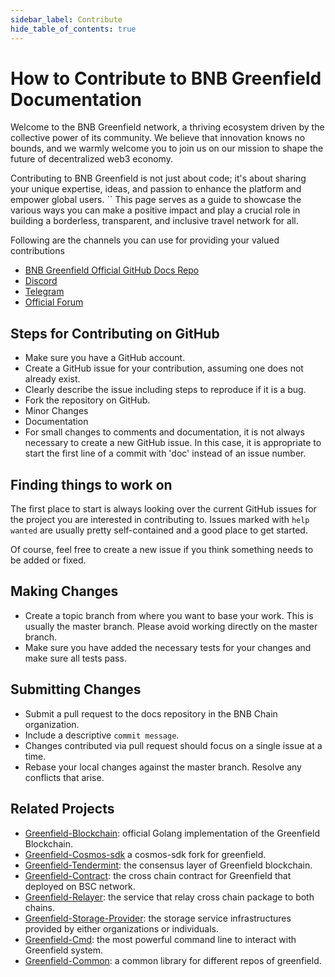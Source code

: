 ```yaml
---
sidebar_label: Contribute
hide_table_of_contents: true
---
```


# How to Contribute to BNB Greenfield Documentation

Welcome to the BNB Greenfield network, a thriving ecosystem driven by the collective power of its community. We believe that innovation knows no bounds, and we warmly welcome you to join us on our mission to shape the future of decentralized web3 economy.

Contributing to BNB Greenfield is not just about code; it's about sharing your unique expertise, ideas, and passion to enhance the platform and empower global users.
``
This page serves as a guide to showcase the various ways you can make a positive impact and play a crucial role in building a borderless, transparent, and inclusive travel network for all.

Following are the channels you can use for providing your valued contributions

- [BNB Greenfield Official GitHub Docs Repo](https://github.com/bnb-chain/greenfield-docs)
- [Discord](https://discord.com/invite/bnbchain)
- [Telegram](http://t.me/bnbchain)
- [Official Forum](https://forum.bnbchain.org/)

## Steps for Contributing on GitHub

- Make sure you have a GitHub account.
- Create a GitHub issue for your contribution, assuming one does not already exist.
- Clearly describe the issue including steps to reproduce if it is a bug.
- Fork the repository on GitHub.
- Minor Changes
- Documentation
- For small changes to comments and documentation, it is not always necessary to create a new GitHub issue. In this case, it is appropriate to start the first line of a commit with 'doc' instead of an issue number.

## Finding things to work on

The first place to start is always looking over the current GitHub issues for the project you are interested in contributing to. Issues marked with `help wanted` are usually pretty self-contained and a good place to get started.

Of course, feel free to create a new issue if you think something needs to be added or fixed.

## Making Changes

- Create a topic branch from where you want to base your work. This is usually the master branch. Please avoid working directly on the master branch.
- Make sure you have added the necessary tests for your changes and make sure all tests pass.

## Submitting Changes

- Submit a pull request to the docs repository in the BNB Chain organization.
- Include a descriptive `commit message`.
- Changes contributed via pull request should focus on a single issue at a time.
- Rebase your local changes against the master branch. Resolve any conflicts that arise.

## Related Projects

- [Greenfield-Blockchain](https://github.com/bnb-chain/greenfield): official Golang implementation of the Greenfield Blockchain.
- [Greenfield-Cosmos-sdk](https://github.com/bnb-chain/greenfield-cosmos-sdk) a cosmos-sdk fork for greenfield.
- [Greenfield-Tendermint](https://github.com/bnb-chain/greenfield-tendermint): the consensus layer of Greenfield blockchain.
- [Greenfield-Contract](https://github.com/bnb-chain/greenfield-contracts): the cross chain contract for Greenfield that deployed on BSC network.
- [Greenfield-Relayer](https://github.com/bnb-chain/greenfield-relayer): the service that relay cross chain package to both chains.
- [Greenfield-Storage-Provider](https://github.com/bnb-chain/greenfield-storage-provider): the storage service infrastructures provided by either organizations or individuals.
- [Greenfield-Cmd](https://github.com/bnb-chain/greenfield-cmd): the most powerful command line to interact with Greenfield system.
- [Greenfield-Common](https://github.com/bnb-chain/greenfield-common): a common library for different repos of greenfield.
